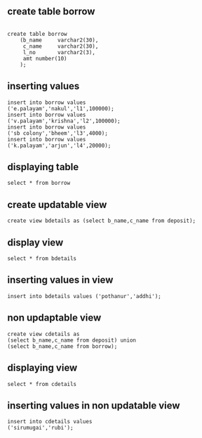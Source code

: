 ## create table borrow
```

create table borrow
	(b_name		varchar2(30),
	 c_name		varchar2(30),
	 l_no		varchar2(3),
	 amt number(10) 
    );
``` 
## inserting values
```
insert into borrow values
('e.palayam','nakul','l1',100000);
insert into borrow values
('v.palayam','krishna','l2',100000);
insert into borrow values
('sb colony','bheem','l3',4000);
insert into borrow values
('k.palayam','arjun','l4',20000);
```
## displaying table 
```
select * from borrow
```
##  create updatable view
```
create view bdetails as (select b_name,c_name from deposit);
```
## display view 
```
select * from bdetails
```
## inserting values in view 
```
insert into bdetails values ('pothanur','addhi');
```
## non updaptable view
```
create view cdetails as 
(select b_name,c_name from deposit) union 
(select b_name,c_name from borrow);
```
## displaying view
```
select * from cdetails
```
## inserting values in non updatable view
```
insert into cdetails values 
('sirumugai','rubi');
```



